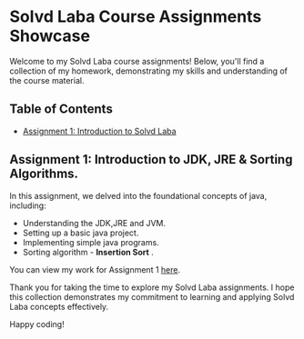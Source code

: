 # Solvd Laba Course Assignments Showcase

Welcome to my Solvd Laba course assignments! Below, you'll find a collection of my homework, demonstrating my skills and understanding of the course material.

## Table of Contents

- [Assignment 1: Introduction to Solvd Laba](#assignment-1-introduction-to-solvd-laba)

## Assignment 1: Introduction to JDK, JRE & Sorting Algorithms.

In this assignment, we delved into the foundational concepts of java, including:

- Understanding the JDK,JRE and JVM.
- Setting up a basic java project.
- Implementing simple java programs.
- Sorting algorithm - **Insertion Sort** .

You can view my work for Assignment 1 [here](./src/InsertionSort.java).

Thank you for taking the time to explore my Solvd Laba assignments. I hope this collection demonstrates my commitment to learning and applying Solvd Laba concepts effectively.

Happy coding!

